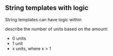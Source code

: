 ## String templates with logic


String templates can have logic within

describe the number of units based on the amount:

  * 0 units
  * 1 unit
  * x units, where x > 1
